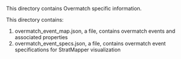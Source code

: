 This directory contains Overmatch specific information.

This directory contains:
  1. overmatch_event_map.json, a file, contains overmatch events and associated properties
  2. overmatch_event_specs.json, a file, contains overmatch event specifications for StratMapper visualization
